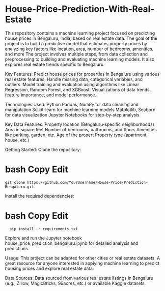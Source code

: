 # House-Price-Prediction-With-Real-Estate

This repository contains a machine learning project focused on predicting house prices in Bengaluru, India, based on real estate data. The goal of the project is to build a predictive model that estimates property prices by analyzing key factors like location, area, number of bedrooms, amenities, and more The project involves multiple steps, from data collection and preprocessing to building and evaluating machine learning models. It also explores real estate trends specific to Bengaluru.

Key Features:
Predict house prices for properties in Bengaluru using various real estate features.
Handle missing data, categorical variables, and outliers.
Model training and evaluation using algorithms like Linear Regression, Random Forest, and XGBoost.
Visualizations of data trends, feature importance, and model performance.

Technologies Used:
Python
Pandas, NumPy for data cleaning and manipulation
Scikit-learn for machine learning models
Matplotlib, Seaborn for data visualization
Jupyter Notebooks for step-by-step analysis

Key Data Features:
Property location (Bengaluru-specific neighborhoods)
Area in square feet
Number of bedrooms, bathrooms, and floors
Amenities like parking, garden, etc.
Age of the propert
Property type (apartment, house, etc.)

Getting Started:
Clone the repository:
# bash Copy Edit
    git clone https://github.com/YourUsername/House-Price-Prediction-Bengaluru.git
Install the required dependencies:

# bash Copy Edit
      pip install -r requirements.txt
Explore and run the Jupyter notebook house_price_prediction_bengaluru.ipynb for detailed analysis and predictions.

Usage:
This project can be adapted for other cities or real estate datasets.
A great resource for anyone interested in applying machine learning to predict housing prices and explore real estate data.

Data Sources:
Data sourced from various real estate listings in Bengaluru (e.g., Zillow, MagicBricks, 99acres, etc.) or available Kaggle datasets.
